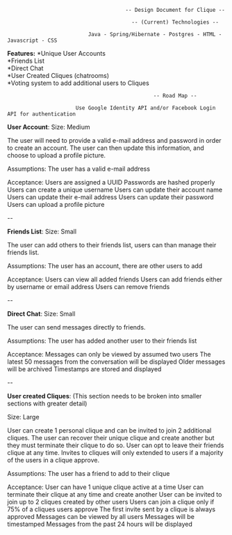                                           -- Design Document for Clique --
                    
                                            -- (Current) Technologies --
                    
                              Java - Spring/Hibernate - Postgres - HTML - Javascript - CSS

                              
**Features:**
*Unique User Accounts  
*Friends List  
*Direct Chat  
*User Created Cliques (chatrooms)  
*Voting system to add additional users to Cliques  


                                                   -- Road Map --
                    
                          Use Google Identity API and/or Facebook Login API for authentication


                    
**User Account**:
Size: Medium

The user will need to provide a valid e-mail address and password
in order to create an account. The user can then update this information, and
choose to upload a profile picture.

Assumptions:
The user has a valid e-mail address

Acceptance:
Users are assigned a UUID
Passwords are hashed properly
Users can create a unique username
Users can update their account name
Users can update their e-mail address
Users can update their password
Users can upload a profile picture

--

**Friends List**:
Size: Small

The user can add others to their friends list, users can than manage
their friends list.

Assumptions:
The user has an account, there are other users to add

Acceptance:
Users can view all added friends
Users can add friends either by username or email address
Users can remove friends

--

**Direct Chat**:
Size: Small

The user can send messages directly to friends.

Assumptions:
The user has added another user to their friends list

Acceptance:
Messages can only be viewed by assumed two users
The latest 50 messages from the conversation will be displayed
Older messages will be archived
Timestamps are stored and displayed

--

**User created Cliques**:
(This section needs to be broken into smaller sections with greater detail)

Size: Large

User can create 1 personal clique and can be invited to join 2 additional
cliques. The user can recover their unique clique and create another
but they must terminate their clique to do so. User can opt to
leave their friends clique at any time.
Invites to cliques will only extended to users if a majority of the users in
a clique approve.

Assumptions:
The user has a friend to add to their clique

Acceptance:
User can have 1 unique clique active at a time
User can terminate their clique at any time and create another
User can be invited to join up to 2 cliques created by other users
Users can join a clique only if 75% of a cliques users approve
The first invite sent by a clique is always approved
Messages can be viewed by all users
Messages will be timestamped
Messages from the past 24 hours will be displayed


